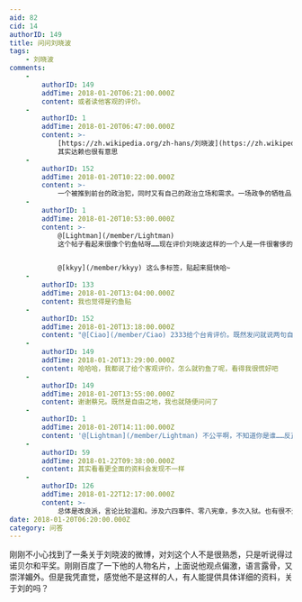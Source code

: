 ```yaml
---
aid: 82
cid: 14
authorID: 149
title: 问问刘晓波
tags:
    - 刘晓波
comments:
    -
        authorID: 149
        addTime: 2018-01-20T06:21:00.000Z
        content: 或者读他客观的评价。
    -
        authorID: 1
        addTime: 2018-01-20T06:47:00.000Z
        content: >-
            [https://zh.wikipedia.org/zh-hans/刘晓波](https://zh.wikipedia.org/zh-hans/刘晓波)
            其实达赖也很有意思
    -
        authorID: 152
        addTime: 2018-01-20T10:22:00.000Z
        content: >-
            一个被推到前台的政治犯，同时又有自己的政治立场和需求。一场政争的牺牲品，帝国主义搞乱社会主义的枪手。在他所在的学术领域有一定的成就，如果不参与政治活动，可能会是一个学术大牛。
    -
        authorID: 1
        addTime: 2018-01-20T10:53:00.000Z
        content: >-
            @[Lightman](/member/Lightman)
            这个帖子看起来很像个钓鱼帖呀……现在评价刘晓波这样的一个人是一件很奢侈的事情，墙内人很少知道刘晓波的所作所为，只能听信官方的定调，而墙外人又很容易把他标签化，简单化。而鲜有人去了解他的想法，他做那些决定时的情境，当时的社会环境，他思想的成因。


            @[kkyy](/member/kkyy) 这么多标签，贴起来挺快哈~
    -
        authorID: 133
        addTime: 2018-01-20T13:04:00.000Z
        content: 我也觉得是钓鱼贴
    -
        authorID: 152
        addTime: 2018-01-20T13:18:00.000Z
        content: "@[Ciao](/member/Ciao) 2333给个台肯评价。既然发问就说两句自己的想法。侃侃大山，交流交流。\U0001F601"
    -
        authorID: 149
        addTime: 2018-01-20T13:29:00.000Z
        content: 哈哈哈，我都说了给个客观评价，怎么就钓鱼了呢，看得我很慌好吧
    -
        authorID: 149
        addTime: 2018-01-20T13:55:00.000Z
        content: 谢谢蔡兄。既然是自由之地，我也就随便问问了
    -
        authorID: 1
        addTime: 2018-01-20T14:11:00.000Z
        content: '@[Lightman](/member/Lightman) 不公平啊，不知道你是谁……反正现在也没几个人，随便贫贫'
    -
        authorID: 59
        addTime: 2018-01-22T09:38:00.000Z
        content: 其实看看更全面的资料会发现不一样
    -
        authorID: 126
        addTime: 2018-01-22T12:17:00.000Z
        content: >-
            总体是改良派，言论比较温和。涉及六四事件、零八宪章，多次入狱。也有很不光彩的表现：六四事件后上央视。其“没有敌人”的言论也受到争议。。。64时期的理想有为青年，想改变体制，当时没几个坚决的政治反对者，包括刘；胡锦涛时期，言论略微自由，温和改良再生一点希望，08宪章导致其再次入狱。。。去年去世。总体是一个典型改良派的悲剧。。。
date: 2018-01-20T06:20:00.000Z
category: 问答
---
```


刚刚不小心找到了一条关于刘晓波的微博，对刘这个人不是很熟悉，只是听说得过诺贝尔和平奖。刚刚百度了一下他的人物名片，上面说他观点偏激，语言露骨，又崇洋媚外。但是我凭直觉，感觉他不是这样的人，有人能提供具体详细的资料，关于刘的吗？
